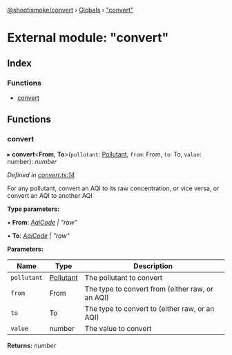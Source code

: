 [@shootismoke/convert](../README.md) › [Globals](../globals.md) › ["convert"](_convert_.md)

# External module: "convert"

## Index

### Functions

* [convert](_convert_.md#convert)

## Functions

###  convert

▸ **convert**<**From**, **To**>(`pollutant`: [Pollutant](_util_pollutant_.md#pollutant), `from`: From, `to`: To, `value`: number): *number*

*Defined in [convert.ts:14](https://github.com/shootismoke/common/blob/0be10ae/packages/convert/src/convert.ts#L14)*

For any pollutant, convert an AQI to its raw concentration, or vice versa,
or convert an AQI to another AQI

**Type parameters:**

▪ **From**: *[AqiCode](_types_.md#aqicode) | "raw"*

▪ **To**: *[AqiCode](_types_.md#aqicode) | "raw"*

**Parameters:**

Name | Type | Description |
------ | ------ | ------ |
`pollutant` | [Pollutant](_util_pollutant_.md#pollutant) | The pollutant to convert |
`from` | From | The type to convert from (either raw, or an AQI) |
`to` | To | The type to convert to (either raw, or an AQI) |
`value` | number | The value to convert  |

**Returns:** *number*
